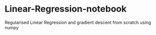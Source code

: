 # Linear-Regression-notebook
Regularised Linear Regression and gradient descent from scratch using numpy

